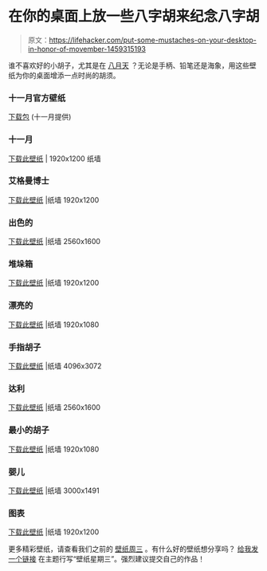 # 在你的桌面上放一些八字胡来纪念八字胡

> 原文：<https://lifehacker.com/put-some-mustaches-on-your-desktop-in-honor-of-movember-1459315193>

谁不喜欢好的小胡子，尤其是在 [八月天](http://us.movember.com/) ？无论是手柄、铅笔还是海象，用这些壁纸为你的桌面增添一点时尚的胡须。



### 十一月官方壁纸

[下载包](http://toasterdog.com/files/movember-ww-wallpapers.zip) (十一月提供)

### 十一月

[下载此壁纸](http://thepaperwall.com/wallpaper.php?view=e9e0c92133b724c3b44f544a087f390e5c225bca) | 1920x1200 纸墙

### 艾格曼博士

[下载此壁纸](http://thepaperwall.com/wallpaper.php?view=36d0845da373497cdb524feaf7711c17a09660dd) |纸墙 1920x1200

### 出色的

[下载此壁纸](http://thepaperwall.com/wallpaper.php?view=29ce48aa51ff740fa0d9bddf0f2333c2354bba17) |纸墙 2560x1600

### 堆垛箱

[下载此壁纸](http://thepaperwall.com/wallpaper.php?view=62d57c054c61a84fc15794b99deae1273ac26ff1) |纸墙 1920x1200

### 漂亮的

[下载此壁纸](http://thepaperwall.com/wallpaper.php?view=1733dfcb91488f101a2d5f72524f4a3aac61391d) |纸墙 1920x1080

### 手指胡子

[下载此壁纸](http://thepaperwall.com/wallpaper.php?view=32537e4d6318a86048db7938e01c2b90c7f7b9ac) |纸墙 4096x3072

### 达利

[下载此壁纸](http://thepaperwall.com/wallpaper.php?view=8a5249536a2e0a93b6ff5cc135f673773ca72609) |纸墙 2560x1600

### 最小的胡子

[下载此壁纸](http://thepaperwall.com/wallpaper.php?view=0532d1b0fd0b0e91b54125aebc64ea96a1cd6348) |纸墙 1920x1080

### 婴儿

[下载此壁纸](http://thepaperwall.com/wallpaper.php?view=38d243d3e53355705694f0d9beac5df24c18d8f9) |纸墙 3000x1491

### 图表

[下载此壁纸](http://thepaperwall.com/wallpapers/misc/big/big_30ecc7e5bba4377ae4d25da94a6d635d7ea0b4de.png) |纸墙 1920x1200

更多精彩壁纸，请查看我们之前的 [壁纸周三](http://lifehacker.com/#!wallpaperwednesday) 。有什么好的壁纸想分享吗？ [给我发一个链接](mailto:adachis@lifehacker.com) 在主题行写“壁纸星期三”。强烈建议提交自己的作品！